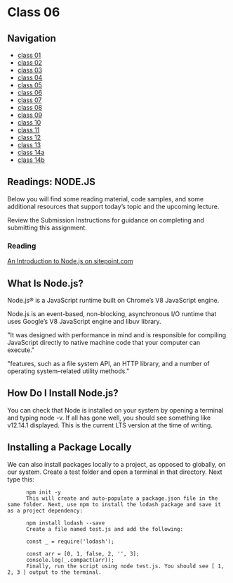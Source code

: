 # Class 06

## Navigation ##
 - [class 01](class-01.md)
 - [class 02](class-02.md)
 - [class 03](class-03.md) 
 - [class 04](class-04.md)
 - [class 05](class-05.md)
 - [class 06](class-06.md)
 - [class 07](class-07.md)
 - [class 08](class-08.md)
 - [class 09](class-09.md) 
 - [class 10](class-10.md)
 - [class 11](class-11.md)
 - [class 12](class-12.md)
 - [class 13](class-13.md)
 - [class 14a](class-14a.md)
 - [class 14b](class-14b.md)

## Readings: NODE.JS
Below you will find some reading material, code samples, and some additional resources that support today’s topic and the upcoming lecture.

Review the Submission Instructions for guidance on completing and submitting this assignment.

### Reading
[An Introduction to Node.js on sitepoint.com](https://www.sitepoint.com/an-introduction-to-node-js)


## What Is Node.js?

 Node.js® is a JavaScript runtime built on Chrome’s V8 JavaScript engine.

Node.js is an event-based, non-blocking, asynchronous I/O runtime that uses Google’s V8 JavaScript engine and libuv library.

"It was designed with performance in mind and is responsible for compiling JavaScript directly to native machine code that your computer can execute."

"features, such as a file system API, an HTTP library, and a number of operating system–related utility methods."

## How Do I Install Node.js?

You can check that Node is installed on your system by opening a terminal and typing node -v. If all has gone well, you should see something like v12.14.1 displayed. This is the current LTS version at the time of writing.

## Installing a Package Locally
We can also install packages locally to a project, as opposed to globally, on our system. Create a test folder and open a terminal in that directory. Next type this:

          npm init -y
          This will create and auto-populate a package.json file in the same folder. Next, use npm to install the lodash package and save it as a project dependency:

          npm install lodash --save
          Create a file named test.js and add the following:

          const _ = require('lodash');

          const arr = [0, 1, false, 2, '', 3];
          console.log(_.compact(arr));
          Finally, run the script using node test.js. You should see [ 1, 2, 3 ] output to the terminal.


